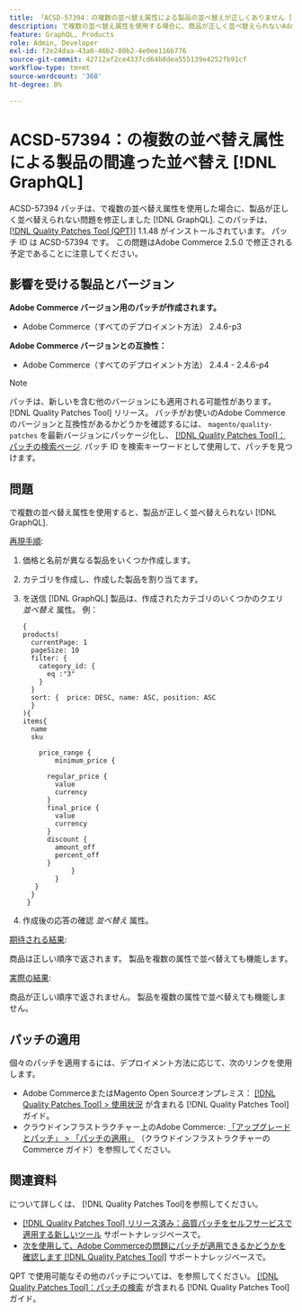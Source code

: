 ```yaml
---
title: 「ACSD-57394：の複数の並べ替え属性による製品の並べ替えが正しくありません [!DNL GraphQL]'
description: で複数の並べ替え属性を使用する場合に、商品が正しく並べ替えられないAdobe Commerceの問題を修正するために、ACSD-57394 パッチを適用してください [!DNL GraphQL].
feature: GraphQL, Products
role: Admin, Developer
exl-id: f2e24daa-43a0-46b2-80b2-4e0ee116b776
source-git-commit: 42712af2ce4337cd64b8dea555139e4252fb91cf
workflow-type: tm+mt
source-wordcount: '368'
ht-degree: 0%

---
```


# ACSD-57394：の複数の並べ替え属性による製品の間違った並べ替え [!DNL GraphQL]

ACSD-57394 パッチは、で複数の並べ替え属性を使用した場合に、製品が正しく並べ替えられない問題を修正しました [!DNL GraphQL]. このパッチは、 [[!DNL Quality Patches Tool (QPT)]](/help/announcements/adobe-commerce-announcements/magento-quality-patches-released-new-tool-to-self-serve-quality-patches.md) 1.1.48 がインストールされています。 パッチ ID は ACSD-57394 です。 この問題はAdobe Commerce 2.5.0 で修正される予定であることに注意してください。

## 影響を受ける製品とバージョン

**Adobe Commerce バージョン用のパッチが作成されます。**

* Adobe Commerce（すべてのデプロイメント方法） 2.4.6-p3

**Adobe Commerce バージョンとの互換性：**

* Adobe Commerce（すべてのデプロイメント方法） 2.4.4 - 2.4.6-p4

>[!NOTE]
>
>パッチは、新しいを含む他のバージョンにも適用される可能性があります。 [!DNL Quality Patches Tool] リリース。 パッチがお使いのAdobe Commerceのバージョンと互換性があるかどうかを確認するには、 `magento/quality-patches` を最新バージョンにパッケージ化し、 [[!DNL Quality Patches Tool]：パッチの検索ページ](https://experienceleague.adobe.com/tools/commerce-quality-patches/index.html). パッチ ID を検索キーワードとして使用して、パッチを見つけます。

## 問題

で複数の並べ替え属性を使用すると、製品が正しく並べ替えられない [!DNL GraphQL].

<u>再現手順</u>:

1. 価格と名前が異なる製品をいくつか作成します。
1. カテゴリを作成し、作成した製品を割り当てます。
1. を送信 [!DNL GraphQL] 製品は、作成されたカテゴリのいくつかのクエリ *並べ替え* 属性。 例：

   ```
   {
   products(
     currentPage: 1
     pageSize: 10
     filter: {
       category_id: {
         eq :"3"
       }
     }
     sort: {  price: DESC, name: ASC, position: ASC
     }
   ){
   items{
     name
     sku
   
       price_range {
           minimum_price {
   
         regular_price {
           value
           currency
         }
         final_price {
           value
           currency
         }
         discount {
           amount_off
           percent_off
         }
               }
           }
      }
     }
    }
   ```

1. 作成後の応答の確認 *並べ替え* 属性。

<u>期待される結果</u>:

商品は正しい順序で返されます。 製品を複数の属性で並べ替えても機能します。

<u>実際の結果</u>:

商品が正しい順序で返されません。 製品を複数の属性で並べ替えても機能しません。

## パッチの適用

個々のパッチを適用するには、デプロイメント方法に応じて、次のリンクを使用します。

* Adobe CommerceまたはMagento Open Sourceオンプレミス： [[!DNL Quality Patches Tool] > 使用状況](https://experienceleague.adobe.com/docs/commerce-operations/tools/quality-patches-tool/usage.html) が含まれる [!DNL Quality Patches Tool] ガイド。
* クラウドインフラストラクチャー上のAdobe Commerce: [「アップグレードとパッチ」 > 「パッチの適用」](https://experienceleague.adobe.com/docs/commerce-cloud-service/user-guide/develop/upgrade/apply-patches.html) （クラウドインフラストラクチャーのCommerce ガイド）を参照してください。

## 関連資料

について詳しくは、 [!DNL Quality Patches Tool]を参照してください。

* [[!DNL Quality Patches Tool] リリース済み：品質パッチをセルフサービスで適用する新しいツール](/help/announcements/adobe-commerce-announcements/magento-quality-patches-released-new-tool-to-self-serve-quality-patches.md) サポートナレッジベースで。
* [次を使用して、Adobe Commerceの問題にパッチが適用できるかどうかを確認します [!DNL Quality Patches Tool]](/help/support-tools/patches-available-in-qpt-tool/check-patch-for-magento-issue-with-magento-quality-patches.md) サポートナレッジベースで。

QPT で使用可能なその他のパッチについては、を参照してください。 [[!DNL Quality Patches Tool]：パッチの検索](https://experienceleague.adobe.com/tools/commerce-quality-patches/index.html) が含まれる [!DNL Quality Patches Tool] ガイド。

